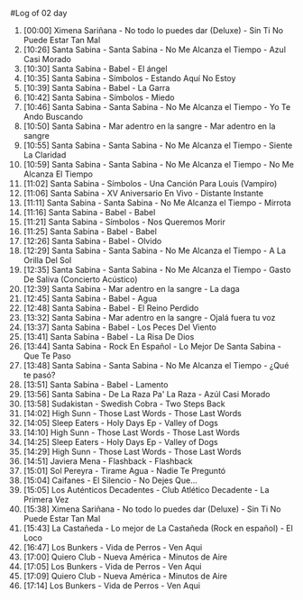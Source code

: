 #Log of 02 day

1. [00:00] Ximena Sariñana - No todo lo puedes dar (Deluxe) - Sin Ti No Puede Estar Tan Mal
1. [10:26] Santa Sabina - Santa Sabina - No Me Alcanza el Tiempo - Azul Casi Morado
1. [10:30] Santa Sabina - Babel - El ángel
1. [10:35] Santa Sabina - Símbolos - Estando Aquí No Estoy
1. [10:39] Santa Sabina - Babel - La Garra
1. [10:42] Santa Sabina - Símbolos - Miedo
1. [10:46] Santa Sabina - Santa Sabina - No Me Alcanza el Tiempo - Yo Te Ando Buscando
1. [10:50] Santa Sabina - Mar adentro en la sangre - Mar adentro en la sangre
1. [10:55] Santa Sabina - Santa Sabina - No Me Alcanza el Tiempo - Siente La Claridad
1. [10:59] Santa Sabina - Santa Sabina - No Me Alcanza el Tiempo - No Me Alcanza El Tiempo
1. [11:02] Santa Sabina - Símbolos - Una Canción Para Louis (Vampiro)
1. [11:06] Santa Sabina - XV Aniversario En Vivo - Distante Instante
1. [11:11] Santa Sabina - Santa Sabina - No Me Alcanza el Tiempo - Mirrota
1. [11:16] Santa Sabina - Babel - Babel
1. [11:21] Santa Sabina - Símbolos - Nos Queremos Morir
1. [11:25] Santa Sabina - Babel - Babel
1. [12:26] Santa Sabina - Babel - Olvido
1. [12:29] Santa Sabina - Santa Sabina - No Me Alcanza el Tiempo - A La Orilla Del Sol
1. [12:35] Santa Sabina - Santa Sabina - No Me Alcanza el Tiempo - Gasto De Saliva (Concierto Acústico)
1. [12:39] Santa Sabina - Mar adentro en la sangre - La daga
1. [12:45] Santa Sabina - Babel - Agua
1. [12:48] Santa Sabina - Babel - El Reino Perdido
1. [13:32] Santa Sabina - Mar adentro en la sangre - Ojalá fuera tu voz
1. [13:37] Santa Sabina - Babel - Los Peces Del Viento
1. [13:41] Santa Sabina - Babel - La Risa De Dios
1. [13:44] Santa Sabina - Rock En Español - Lo Mejor De Santa Sabina - Que Te Paso
1. [13:48] Santa Sabina - Santa Sabina - No Me Alcanza el Tiempo - ¿Qué te pasó?
1. [13:51] Santa Sabina - Babel - Lamento
1. [13:56] Santa Sabina - De La Raza Pa' La Raza - Azúl Casi Morado
1. [13:58] Sudakistan - Swedish Cobra - Two Steps Back
1. [14:02] High Sunn - Those Last Words - Those Last Words
1. [14:05] Sleep Eaters - Holy Days Ep - Valley of Dogs
1. [14:10] High Sunn - Those Last Words - Those Last Words
1. [14:25] Sleep Eaters - Holy Days Ep - Valley of Dogs
1. [14:29] High Sunn - Those Last Words - Those Last Words
1. [14:51] Javiera Mena - Flashback - Flashback
1. [15:01] Sol Pereyra - Tirame Agua - Nadie Te Preguntó
1. [15:04] Caifanes - El Silencio - No Dejes Que...
1. [15:05] Los Auténticos Decadentes - Club Atlético Decadente - La Primera Vez
1. [15:38] Ximena Sariñana - No todo lo puedes dar (Deluxe) - Sin Ti No Puede Estar Tan Mal
1. [15:43] La Castañeda - Lo mejor de La Castañeda (Rock en español) - El Loco
1. [16:47] Los Bunkers - Vida de Perros - Ven Aqui
1. [17:00] Quiero Club - Nueva América - Minutos de Aire
1. [17:05] Los Bunkers - Vida de Perros - Ven Aqui
1. [17:09] Quiero Club - Nueva América - Minutos de Aire
1. [17:14] Los Bunkers - Vida de Perros - Ven Aqui
